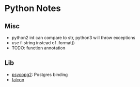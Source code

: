 # Python Notes
## Misc
+ python2 int can compare to str, python3 will throw exceptions
+ use f-string instead of .format()
+ TODO: function annotation
## Lib
+ [psycopg2](http://initd.org/psycopg/docs/usage.html): Postgres binding
+ [falcon](http://falcon.readthedocs.io/en/stable/user/quickstart.html)
